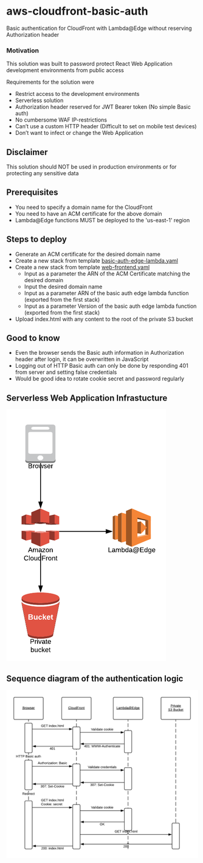 # aws-cloudfront-basic-auth
Basic authentication for CloudFront with Lambda@Edge without reserving Authorization header

### Motivation
This solution was built to password protect React Web Application development environments from public access

Requirements for the solution were
*  Restrict access to the development environments
*  Serverless solution
*  Authorization header reserved for JWT Bearer token (No simple Basic auth) 
*  No cumbersome WAF IP-restrictions
*  Can’t use a custom HTTP header (Difficult to set on mobile test devices)
*  Don’t want to infect or change the Web Application

## Disclaimer
This solution should NOT be used in production environments or for protecting any sensitive data

## Prerequisites
* You need to specify a domain name for the CloudFront
* You need to have an ACM certificate for the above domain
* Lambda@Edge functions MUST be deployed to the 'us-east-1' region

## Steps to deploy
* Generate an ACM certificate for the desired domain name
* Create a new stack from template [basic-auth-edge-lambda.yaml](cloudformation/basic-auth-edge-lambda.yaml)
* Create a new stack from template [web-frontend.yaml](cloudformation/web-frontend.yaml)
    * Input as a parameter the ARN of the ACM Certificate matching the desired domain
    * Input the desired domain name 
    * Input as a parameter ARN of the basic auth edge lambda function (exported from the first stack)
    * Input as a parameter Version of the basic auth edge lambda function (exported from the first stack)
* Upload index.html with any content to the root of the private S3 bucket 

## Good to know
* Even the browser sends the Basic auth information in Authorization header after login, it can be overwritten in JavaScript
* Logging out of HTTP Basic auth can only be done by responding 401 from server and setting false credentials
* Would be good idea to rotate cookie secret and password regularly

## Serverless Web Application Infrastucture
![Serverless Web Application Infrastucture](images/serverless-webapp-infra.png)

## Sequence diagram of the authentication logic
![Serverless Web Application Infrastucture](images/basic-auth-sequence-diagram.png)
